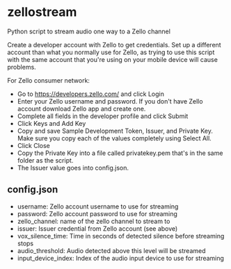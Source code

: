 # zellostream
Python script to stream audio one way to a Zello channel

Create a developer account with Zello to get credentials.  Set up a different account than what you normally use for Zello, as trying to use this script with the same account that you're using on your mobile device will cause problems.  

For Zello consumer network:
- Go to https://developers.zello.com/ and click Login
- Enter your Zello username and password. If you don't have Zello account download Zello app and create one.
- Complete all fields in the developer profile and click Submit
- Click Keys and Add Key
- Copy and save Sample Development Token, Issuer, and Private Key. Make sure you copy each of the values completely using Select All.
- Click Close
- Copy the Private Key into a file called privatekey.pem that's in the same folder as the script.
- The Issuer value goes into config.json.

## config.json
- username:  Zello account username to use for streaming
- password:  Zello account password to use for streaming
- zello_channel:  name of the zello channel to stream to
- issuer:  Issuer credential from Zello account (see above)
- vox_silence_time:  Time in seconds of detected silence before streaming stops
- audio_threshold:  Audio detected above this level will be streamed
- input_device_index:  Index of the audio input device to use for streaming
